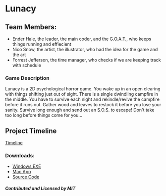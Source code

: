 # Lunacy

## Team Members:
* Ender Hale, the leader, the main coder, and the G.O.A.T., who keeps things running and effiecient
* Nico Snow, the artist, the illustrator, who had the idea for the game and the art
* Forrest Jefferson, the time manager, who checks if we are keeping track with schedule
  
### Game Description
Lunacy is a 2D psychological horror game. You wake up in an open clearing with things shifting just out of sight. There is a single dwindling campfire in the middle. You have to survive each night and rekindle/revive the campfire before it runs out. Gather wood and leaves to restock it before you lose your sanity. Survive long enough and send out an S.O.S. to escape! Don't take too long before things come for you...

## Project Timeline
[Timeline](https://github.com/BugSlayer360/GroupGame/blob/main/images/Timeline.png?raw=true)


### Downloads:
* [Windows EXE]()
* [Mac App]()
* [Source Code](https://github.com/BugSlayer360/GroupGame/tree/main/src)

##### Contributed and Licensed by MIT
